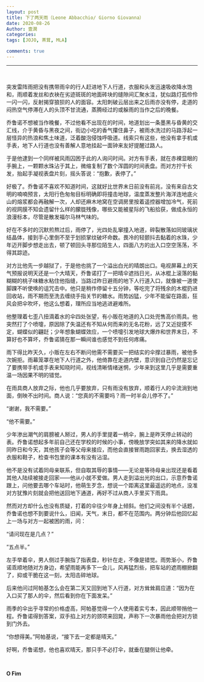 ```yaml
---
layout: post
title: 下了两天雨（Leone Abbacchio/ Giorno Giovanna）
date: 2020-08-26
Author: 壹澗
categories: 
tags: [JOJO, 茶茸, MLA]

comments: true
--- 
```


***

<br/>

突发雷阵雨把没有携带雨伞的行人赶进地下人行道，衣服和头发迅速吸收降水饱和，雨顺着发丝和衣袂在劣迹斑斑的地面砖块的缝隙间汇聚水洼，犹似路灯孤伶伶一闪一闪，反射揭穿狼狈的人的面容。太阳刺破云层出来之后雨亦没有停，走道的闷热空气停滞在人的头顶不甘流通，蒸腾经过的或躲雨的当作之后的晚餐。

乔鲁诺不想被当作晚餐，不过他看不出现在的时间，地道划出一条墨黑与昏黄的交汇线，介于黄昏与黑夜之间，街边小吃的香气攥住鼻子，被雨水洗过的马路浮起一层怪异的热浪和焦土味道，泛着酸泡侵蚀呼吸道。线索只有这些，他没有拿手机或手表，地下人行道也没有善解人意地挂起一面钟来友好提醒过路人。

于是他逮到一个同样被风雨囚困于此的人询问时间。对方有手表，就在赤裸显眼的手腕上，一颗颗水珠沾于其上，微缩复制了数个浑圆的时间表盘。而对方拧干长发，抬起手凝视表盘片刻，摇头答说：“抱歉，表停了。”

好极了。乔鲁诺不喜欢不知道时间，这就好比世界末日前没有前兆，没有来自古文明的喃喃预言，太阳行色匆匆目标明确即将撞击地球，温度蒸发整片海洋连地底火山的熔浆都会再融解一次，人却还麻木地窝在空调房里按着遥控器增加冷气，死前的视网膜不知会遗留什么样的朦胧残像，哪些又能被星际的飞船拾获，做成永恒的浪漫标本，尽管是散发福尔马林气味的。

好在不多时的沉默煎熬过后，雨停了，光四处乱窜撞入地道，碎裂散落如同玻璃状结晶体，接到手心里倒不至于划损掌纹破坏命数。畏冷的轻颤抖去黏着的水珠，少年迈开脚步想走出去，顿了顿回头寻那位陌生人，四面八方的出入口空空荡荡，不得其踪迹。

对方比他先一步越狱了，于是他也挑了一个溢出白光的晴朗出口。电视屏幕上的天气预报说明天还是一个大晴天，乔鲁诺打了一把晴伞遮挡日光，从冰棍上滚落的黏糊糊的桃子味糖水粘住他指缝，当路过昨日避雨的地下人行道入口，就像被一道使脚踝不听使唤的诅咒击中。他只是稍作停留十五分钟，等吃完了将残余的木棍扔进回收站，雨不期而至洗去缠绕手指关节的糖水。雨势凶猛，少年不能留在路面，狂风会把伞吹坏，他这么想着，理所应当地逃进避难所。

他整理着七歪八扭滴着水的伞四处张望，有小贩在地道的入口处兜售高价雨具。他突然打了个喷嚏，原因除了失温还有不知从何而来的无名花粉，远了又近捉摸不定，蝴蝶似的翩跹；少年想象蝴蝶效应，一个喷嚏引发地球大爆炸和世界末日，不算好也不算坏，乔鲁诺猜在那一瞬间谁也感觉不到任何疼痛。

雨下得比昨天久，小贩在左右不断问他需不需要买一把结实的伞撑过暴雨，被他多次婉拒。雨幕笼罩在地下人行道之外，他倚靠在走道内壁，意识到自己仍然是忘记了要携带手机或手表来知晓时间，视线清晰情绪迷惘，少年来到这里几乎是需要重温一场因果不明的错觉。

在雨具商人放弃之际，他也几乎要放弃，只有雨没有放弃，顺着行人的伞流淌到地面，倒映不出时间。商人说：“您真的不需要吗？雨一时半会儿停不了。”

“谢谢，我不需要。”

“他不需要。”

少年渗出潮气的肩膀被人掰过，男人的手里提着一柄伞，腕上是昨天停止转动的表。乔鲁诺想起多年前自己还在学校的时候的小事，傍晚放学突如其来的降水就如同昨日和今天，其他孩子会等父母来接应，而他会直接冒雨跑回家去，换去湿透的衣服和鞋子，检查书包里的课本有没有沾湿。

他不是没有试着同母亲联系，但自取其辱的事情——无论是等待母亲出现还是看着其他人陆续被接走回家——他从小就不爱做。男人走到溢出光的出口，示意乔鲁诺跟上，问他要去哪个车站时，他萌生歹念，想说一个距离这里最遥远的地点，没准对方犹豫片刻就会把他送回地下通道，再好不过从商人手里买下雨具。

然而对方却什么也没有质疑，打着的伞往少年身上倾斜。他们之间没有半个话题，乔鲁诺也想不到要说什么，旧闻，天气，末日，都不在范围内。两分钟后他回忆起上一场与对方一起被困的雨，问：

“请问现在是几点？”

“五点半。”

左手举着伞，男人侧过手腕指了指表盘，秒针在走，不像是错觉。雨势渐小，乔鲁诺乖顺地随对方身边，希望雨能再多下一会儿，风再猛烈些，把车站的遮雨棚掀翻了，抑或干脆在这一刻，太阳击碎地球。

后来他问过阿帕基怎么会在第二天又回到地下人行道，对方耸耸肩应道：“因为在入口买了那人的伞，然后看到你在下面发呆。”

雨季的伞出乎寻常的价格虚高，阿帕基觉得一个人使用着实亏本，因此顺带捎他一程。乔鲁诺得到答案，双手掐上对方的颈项来回晃，声称下一次暴雨他会把对方锁到门外去。

“你想得美。”阿帕基说，“接下去一定都是晴天。”

好啊，乔鲁诺想，他也喜欢晴天，那只手不必打伞，就垂在腿侧让他牵。

<br/>

**O Fim**